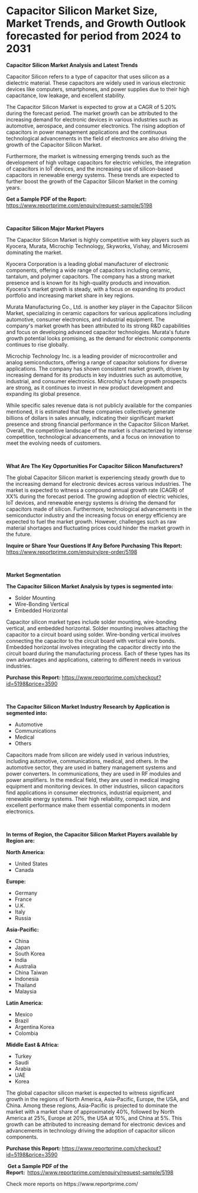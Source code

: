 <p><h1>Capacitor Silicon Market Size, Market Trends, and Growth Outlook forecasted for period from 2024 to 2031</h1></p><p><strong>Capacitor Silicon Market Analysis and Latest Trends</strong></p>
<p><p>Capacitor Silicon refers to a type of capacitor that uses silicon as a dielectric material. These capacitors are widely used in various electronic devices like computers, smartphones, and power supplies due to their high capacitance, low leakage, and excellent stability.</p><p>The Capacitor Silicon Market is expected to grow at a CAGR of 5.20% during the forecast period. The market growth can be attributed to the increasing demand for electronic devices in various industries such as automotive, aerospace, and consumer electronics. The rising adoption of capacitors in power management applications and the continuous technological advancements in the field of electronics are also driving the growth of the Capacitor Silicon Market.</p><p>Furthermore, the market is witnessing emerging trends such as the development of high voltage capacitors for electric vehicles, the integration of capacitors in IoT devices, and the increasing use of silicon-based capacitors in renewable energy systems. These trends are expected to further boost the growth of the Capacitor Silicon Market in the coming years.</p></p>
<p><strong>Get a Sample PDF of the Report:&nbsp;</strong> <a href="https://www.reportprime.com/enquiry/request-sample/5198">https://www.reportprime.com/enquiry/request-sample/5198</a></p>
<p>&nbsp;</p>
<p><strong>Capacitor Silicon Major Market Players</strong></p>
<p><p>The Capacitor Silicon Market is highly competitive with key players such as Kyocera, Murata, Microchip Technology, Skyworks, Vishay, and Microsemi dominating the market. </p><p>Kyocera Corporation is a leading global manufacturer of electronic components, offering a wide range of capacitors including ceramic, tantalum, and polymer capacitors. The company has a strong market presence and is known for its high-quality products and innovation. Kyocera's market growth is steady, with a focus on expanding its product portfolio and increasing market share in key regions. </p><p>Murata Manufacturing Co., Ltd. is another key player in the Capacitor Silicon Market, specializing in ceramic capacitors for various applications including automotive, consumer electronics, and industrial equipment. The company's market growth has been attributed to its strong R&D capabilities and focus on developing advanced capacitor technologies. Murata's future growth potential looks promising, as the demand for electronic components continues to rise globally. </p><p>Microchip Technology Inc. is a leading provider of microcontroller and analog semiconductors, offering a range of capacitor solutions for diverse applications. The company has shown consistent market growth, driven by increasing demand for its products in key industries such as automotive, industrial, and consumer electronics. Microchip's future growth prospects are strong, as it continues to invest in new product development and expanding its global presence. </p><p>While specific sales revenue data is not publicly available for the companies mentioned, it is estimated that these companies collectively generate billions of dollars in sales annually, indicating their significant market presence and strong financial performance in the Capacitor Silicon Market. Overall, the competitive landscape of the market is characterized by intense competition, technological advancements, and a focus on innovation to meet the evolving needs of customers.</p></p>
<p>&nbsp;</p>
<p><strong>What Are The Key Opportunities For Capacitor Silicon Manufacturers?</strong></p>
<p><p>The global Capacitor Silicon market is experiencing steady growth due to the increasing demand for electronic devices across various industries. The market is expected to witness a compound annual growth rate (CAGR) of XX% during the forecast period. The growing adoption of electric vehicles, IoT devices, and renewable energy systems is driving the demand for capacitors made of silicon. Furthermore, technological advancements in the semiconductor industry and the increasing focus on energy efficiency are expected to fuel the market growth. However, challenges such as raw material shortages and fluctuating prices could hinder the market growth in the future.</p></p>
<p><strong>Inquire or Share Your Questions If Any Before Purchasing This Report:</strong> <a href="https://www.reportprime.com/enquiry/pre-order/5198">https://www.reportprime.com/enquiry/pre-order/5198</a></p>
<p>&nbsp;</p>
<p><strong>Market Segmentation</strong></p>
<p><strong>The Capacitor Silicon Market Analysis by types is segmented into:</strong></p>
<p><ul><li>Solder Mounting</li><li>Wire-Bonding Vertical</li><li>Embedded Horizontal</li></ul></p>
<p><p>Capacitor silicon market types include solder mounting, wire-bonding vertical, and embedded horizontal. Solder mounting involves attaching the capacitor to a circuit board using solder. Wire-bonding vertical involves connecting the capacitor to the circuit board with vertical wire bonds. Embedded horizontal involves integrating the capacitor directly into the circuit board during the manufacturing process. Each of these types has its own advantages and applications, catering to different needs in various industries.</p></p>
<p><strong>Purchase this Report:&nbsp;</strong><a href="https://www.reportprime.com/checkout?id=5198&price=3590">https://www.reportprime.com/checkout?id=5198&price=3590</a></p>
<p>&nbsp;</p>
<p><strong>The Capacitor Silicon Market Industry Research by Application is segmented into:</strong></p>
<p><ul><li>Automotive</li><li>Communications</li><li>Medical</li><li>Others</li></ul></p>
<p><p>Capacitors made from silicon are widely used in various industries, including automotive, communications, medical, and others. In the automotive sector, they are used in battery management systems and power converters. In communications, they are used in RF modules and power amplifiers. In the medical field, they are used in medical imaging equipment and monitoring devices. In other industries, silicon capacitors find applications in consumer electronics, industrial equipment, and renewable energy systems. Their high reliability, compact size, and excellent performance make them essential components in modern electronics.</p></p>
<p>&nbsp;</p>
<p><strong>In terms of Region, the Capacitor Silicon Market Players available by Region are:</strong></p>
<p>
    <p> <strong> North America: </strong>
        <ul>
            <li>United States</li>
            <li>Canada</li>
        </ul>
        </p> 
    <p> <strong> Europe: </strong>
        <ul>
            <li>Germany</li>
            <li>France</li>
            <li>U.K.</li>
            <li>Italy</li>
            <li>Russia</li>
        </ul>
        </p> 
    <p> <strong> Asia-Pacific: </strong>
        <ul>
            <li>China</li>
            <li>Japan</li>
            <li>South Korea</li>
            <li>India</li>
            <li>Australia</li>
            <li>China Taiwan</li>
            <li>Indonesia</li>
            <li>Thailand</li>
            <li>Malaysia</li>
        </ul>
        </p> 
    <p> <strong> Latin America: </strong>
        <ul>
            <li>Mexico</li>
            <li>Brazil</li>
            <li>Argentina Korea</li>
            <li>Colombia</li>
        </ul>
        </p> 
    <p> <strong> Middle East & Africa: </strong>
        <ul>
            <li>Turkey</li>
            <li>Saudi</li>
            <li>Arabia</li>
            <li>UAE</li>
            <li>Korea</li>
        </ul>
    </p>
    </p>
<p><p>The global capacitor silicon market is expected to witness significant growth in the regions of North America, Asia-Pacific, Europe, the USA, and China. Among these regions, Asia-Pacific is projected to dominate the market with a market share of approximately 40%, followed by North America at 25%, Europe at 20%, the USA at 10%, and China at 5%. This growth can be attributed to increasing demand for electronic devices and advancements in technology driving the adoption of capacitor silicon components.</p></p>
<p><strong>Purchase this Report: </strong><a href="https://www.reportprime.com/checkout?id=5198&price=3590">https://www.reportprime.com/checkout?id=5198&price=3590</a></p>
<p>&nbsp;<strong>Get a Sample PDF of the Report:&nbsp;&nbsp;</strong><a href="https://www.reportprime.com/enquiry/request-sample/5198">https://www.reportprime.com/enquiry/request-sample/5198</a></p>
<p><strong></strong></p>
<p>Check more reports on https://www.reportprime.com/</p>